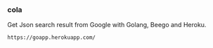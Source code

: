 ### cola
Get Json search result from Google with Golang, Beego and Heroku.

```bash
https://goapp.herokuapp.com/
```
